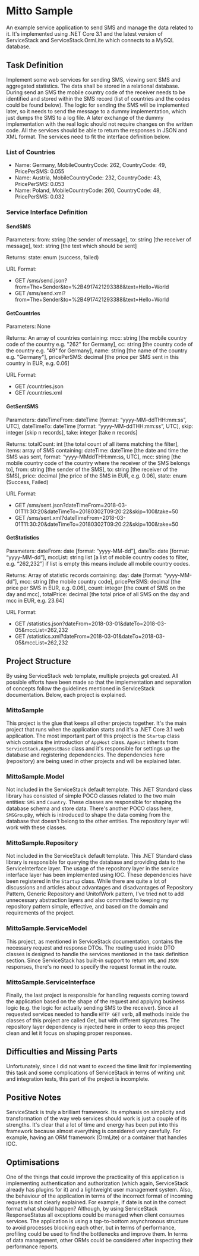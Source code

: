 # Mitto Sample

An example service application to send SMS and manage the data related to it. It's implemented using .NET Core 3.1 and the latest version of ServiceStack and ServiceStack.OrmLite which connects to a MySQL database.

## Task Definition

Implement some web services for sending SMS, viewing sent SMS and aggregated statistics. The data shall be stored in a relational database. During send an SMS the mobile country code of the receiver needs to be identified and stored within the SMS record (list of countries and the codes could be found below). The logic for sending the SMS will be implemented later, so it needs to send the message to a dummy implementation, which just dumps the SMS to a log file. A later exchange of the dummy implementation with the real logic should not require changes on the written code.
All the services should be able to return the responses in JSON and XML format. The services need to fit the interface definition below.

### List of Countries
 - Name: Germany, MobileCountryCode: 262, CountryCode: 49, PricePerSMS: 0.055
 - Name: Austria, MobileCountryCode: 232, CountryCode: 43, PricePerSMS: 0.053
 - Name: Poland, MobileCountryCode: 260, CountryCode: 48, PricePerSMS: 0.032
 
### Service Interface Definition

#### SendSMS

Parameters: from: string [the sender of message], to: string [the receiver of message], text: string [the text which should be sent]

Returns: state: enum (success, failed)

URL Format:
- GET /sms/send.json?from=The+Sender&to=%2B4917421293388&text=Hello+World
- GET /sms/send.xml?from=The+Sender&to=%2B4917421293388&text=Hello+World

#### GetCountries

Parameters: None

Returns: An array of countries containing: mcc: string [the mobile country code of the country e.g. "262" for Germany], cc: string [the country code of the country e.g. "49" for Germany], name: string [the name of the country e.g. "Germany"], pricePerSMS: decimal [the price per SMS sent in this country in EUR, e.g. 0.06]

URL Format:
- GET /countries.json
- GET /countries.xml

#### GetSentSMS

Parameters: dateTimeFrom: dateTime [format: “yyyy-MM-ddTHH:mm:ss”, UTC], dateTimeTo: dateTime [format: “yyyy-MM-ddTHH:mm:ss”, UTC], skip: integer [skip n records], take: integer [take n records]

Returns: totalCount: int [the total count of all items matching the filter], items: array of SMS containing: dateTime: dateTime [the date and time the SMS was sent, format: “yyyy-MMddTHH:mm:ss, UTC], mcc: string [the mobile country code of the country where the receiver of the SMS belongs to], from: string [the sender of the SMS], to: string [the receiver of the SMS], price: decimal [the price of the SMS in EUR, e.g. 0.06], state: enum (Success, Failed)

URL Format:
- GET /sms/sent.json?dateTimeFrom=2018-03-01T11:30:20&dateTimeTo=20180302T09:20:22&skip=100&take=50
- GET /sms/sent.xml?dateTimeFrom=2018-03-01T11:30:20&dateTimeTo=20180302T09:20:22&skip=100&take=50

#### GetStatistics

Parameters: dateFrom: date [format: “yyyy-MM-dd”], dateTo: date [format: “yyyy-MM-dd”], mccList: string list [a list of mobile country codes to filter, e.g. “262,232”] if list is empty this means include all mobile country codes.

Returns: Array of statistic records containing: day: date [format: “yyyy-MM-dd”], mcc: string [the mobile country code], pricePerSMS: decimal [the price per SMS in EUR, e.g. 0.06], count: integer [the count of SMS on the day and mcc], totalPrice: decimal [the total price of all SMS on the day and mcc in EUR, e.g. 23.64]

URL Format:
- GET /statistics.json?dateFrom=2018-03-01&dateTo=2018-03-05&mccList=262,232
- GET /statistics.xml?dateFrom=2018-03-01&dateTo=2018-03-05&mccList=262,232



## Project Structure

By using ServiceStack web template, multiple projects got created. All possible efforts have been made so that the implementation and separation of concepts follow the guidelines mentioned in ServiceStack documentation. Below, each project is explained.

### MittoSample

This project is the glue that keeps all other projects together. It's the main project that runs when the application starts and it's a .NET Core 3.1 web application. The most important part of this project is the `Startup` class which contains the introduction of `AppHost` class. `AppHost` inherits from `ServiceStack.AppHostBase` class and it's responsible for settings up the database and registering dependencies. The dependencies here (repository) are being used in other projects and will be explained later.

### MittoSample.Model

Not included in the ServiceStack default template. This .NET Standard class library has consisted of simple POCO classes related to the two main entities: `SMS` and `Country`. These classes are responsible for shaping the database schema and store data. There's another POCO class here, `SMSGroupBy`, which is introduced to shape the data coming from the database that doesn't belong to the other entities. The repository layer will work with these classes.

### MittoSample.Repository

Not included in the ServiceStack default template. This .NET Standard class library is responsible for querying the database and providing data to the ServiceInterface layer. The usage of the repository layer in the service interface layer has been implemented using IOC. These dependencies have been registered in the `Startup` class. While there are quite a lot of discussions and articles about advantages and disadvantages of Repository Pattern, Generic Repository and UnitofWork pattern, I've tried not to add unnecessary abstraction layers and also committed to keeping my repository pattern simple, effective, and based on the domain and requirements of the project.

### MittoSample.ServiceModel

This project, as mentioned in ServiceStack documentation, contains the necessary request and response DTOs. The routing used inside DTO classes is designed to handle the services mentioned in the task definition section. Since ServiceStack has built-in support to return `XML` and `JSON` responses, there's no need to specify the request format in the route.

### MittoSample.ServiceInterface

Finally, the last project is responsible for handling requests coming toward the application based on the shape of the request and applying business logic (e.g. the logic for actually sending SMS to the receiver). Since all requested services needed to handle `HTTP GET` verb, all methods inside the classes of this project are called Get, but with different signatures. The repository layer dependency is injected here in order to keep this project clean and let it focus on shaping proper responses.

## Difficulties and Missing Parts

Unfortunately, since I did not want to exceed the time limit for implementing this task and some complications of ServiceStack in terms of writing unit and integration tests, this part of the project is incomplete.

## Positive Notes

ServiceStack is truly a brilliant framework. Its emphasis on simplicity and transformation of the way web services should work is just a couple of its strengths. It's clear that a lot of time and energy has been put into this framework because almost everything is considered very carefully. For example, having an ORM framework (OrmLite) or a container that handles IOC.

## Optimisations

One of the things that could improve the practicality of this application is implementing authentication and authorization (which again, ServiceStack already has plugins for it) and a lightweight user management system. Also, the behaviour of the application in terms of the incorrect format of incoming requests is not clearly explained. For example, if date is not in the correct format what should happen? Although, by using ServiceStack ResponseStatus all exceptions could be managed when client consumes services. The application is using a top-to-bottom asynchronous structure to avoid processes blocking each other, but in terms of performance, profiling could be used to find the bottlenecks and improve them. In terms of data management, other ORMs could be considered after inspecting their performance reports.
